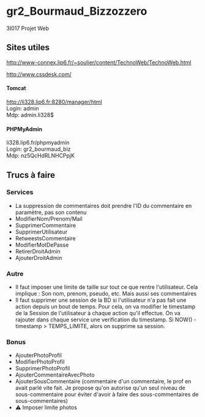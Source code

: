 # gr2_Bourmaud_Bizzozzero
3I017 Projet Web

## Sites utiles
http://www-connex.lip6.fr/~soulier/content/TechnoWeb/TechnoWeb.html

http://www.cssdesk.com/

#### Tomcat
http://li328.lip6.fr:8280/manager/html<br>
Login: admin<br>
Mdp:   admin.li328$

#### PHPMyAdmin
li328.lip6.fr/phpmyadmin<br>
Login: gr2_bourmaud_biz<br>
Mdp: nz5QcHdRLNHCPpjK

## Trucs à faire

### Services
* La suppression de commentaires doit prendre l'ID du commentaire en paramètre, pas son contenu
* ModifierNom/Prenom/Mail
* SupprimerCommentaire
* SupprimerUtilisateur
* RetweestsCommentaire
* ModifierMotDePasse
* RetirerDroitAdmin
* AjouterDroitAdmin

### Autre
* Il faut imposer une limite de taille sur tout ce que rentre l'utilisateur. Cela implique : Son nom, prenom, pseudo, etc. Mais aussi ses commentaires
* Il faut supprimer une session de la BD si l'utilisateur n'a pas fait une action depuis un bout de temps. Pour cela, on va modifier le timestamp de la Session de l'utilisateur à chaque action qu'il effectue. On va rajouter dans chaque service une verification du timestamp. Si NOW() - timestamp > TEMPS_LIMITE, alors on supprime sa session.

### Bonus
* AjouterPhotoProfil
* ModifierPhotoProfil
* SupprimerPhotoProfil
* AjouterCommentaireAvecPhoto
* AjouterSousCommentaire (commentaire d'un commentaire, le prof en avait parlé vite fait. Je propose qu'on autorise qu'un seul niveau de sous-commentaire pour éviter d'avoir à faire des sous-commentaires de sous-commentaires)
* ⚠️️ Imposer limite photos
